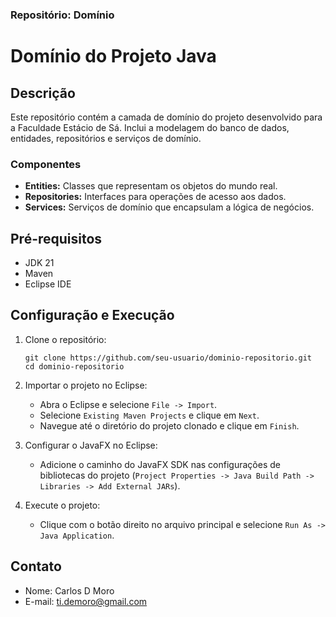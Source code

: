### Repositório: Domínio

# Domínio do Projeto Java

## Descrição

Este repositório contém a camada de domínio do projeto desenvolvido para a Faculdade Estácio de Sá. Inclui a modelagem do banco de dados, entidades, repositórios e serviços de domínio.

### Componentes

- **Entities:** Classes que representam os objetos do mundo real.
- **Repositories:** Interfaces para operações de acesso aos dados.
- **Services:** Serviços de domínio que encapsulam a lógica de negócios.

## Pré-requisitos

- JDK 21
- Maven
- Eclipse IDE

## Configuração e Execução

1. Clone o repositório:

   ```
   git clone https://github.com/seu-usuario/dominio-repositorio.git
   cd dominio-repositorio
   ```



1. Importar o projeto no Eclipse:
   - Abra o Eclipse e selecione `File -> Import`.
   - Selecione `Existing Maven Projects` e clique em `Next`.
   - Navegue até o diretório do projeto clonado e clique em `Finish`.
2. Configurar o JavaFX no Eclipse:
   - Adicione o caminho do JavaFX SDK nas configurações de bibliotecas do projeto (`Project Properties -> Java Build Path -> Libraries -> Add External JARs`).
3. Execute o projeto:
   - Clique com o botão direito no arquivo principal e selecione `Run As -> Java Application`.

## Contato

- Nome: Carlos D Moro
- E-mail: ti.demoro@gmail.com
